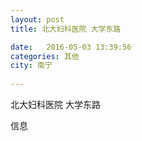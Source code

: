 ```yaml
--- 
layout: post 
title: 北大妇科医院 大学东路

date:   2016-05-03 13:39:56 
categories: 其他  
city: 南宁
  
--- 
```

   
北大妇科医院 大学东路

信息

